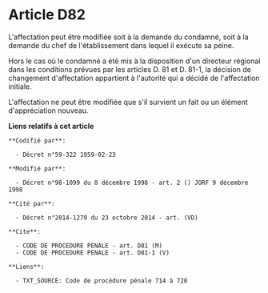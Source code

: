 # Article D82

L'affectation peut être modifiée soit à la demande du condamné, soit à la demande du chef de l'établissement dans lequel il
exécute sa peine.

Hors le cas où le condamné a été mis à la disposition d'un directeur régional dans les conditions prévues par les articles D.
81 et D. 81-1, la décision de changement d'affectation appartient à l'autorité qui a décidé de l'affectation initiale.

L'affectation ne peut être modifiée que s'il survient un fait ou un élément d'appréciation nouveau.

**Liens relatifs à cet article**

	**Codifié par**:

	  - Décret n°59-322 1959-02-23

	**Modifié par**:

	  - Décret n°98-1099 du 8 décembre 1998 - art. 2 () JORF 9 décembre 1998

	**Cité par**:

	  - Décret n°2014-1279 du 23 octobre 2014 - art. (VD)

	**Cite**:

	  - CODE DE PROCEDURE PENALE - art. D81 (M)
	  - CODE DE PROCEDURE PENALE - art. D81-1 (V)

	**Liens**:

	  - TXT_SOURCE: Code de procédure pénale 714 à 728

